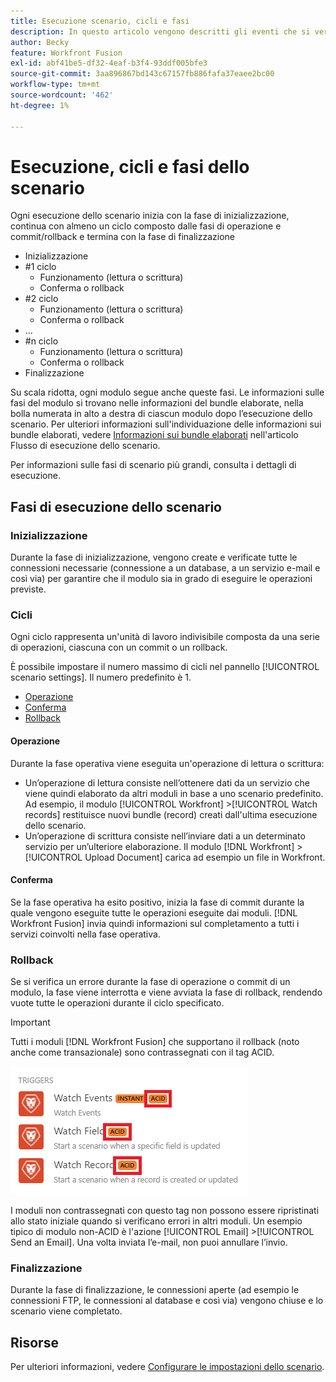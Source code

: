 ```yaml
---
title: Esecuzione scenario, cicli e fasi
description: In questo articolo vengono descritti gli eventi che si verificano durante l'esecuzione di uno scenario  [!DNL Adobe Workfront Fusion] , ad esempio l'inizializzazione, le operazioni, i commit e i rollback.
author: Becky
feature: Workfront Fusion
exl-id: abf41be5-df32-4eaf-b3f4-93ddf005bfe3
source-git-commit: 3aa896867bd143c67157fb886fafa37eaee2bc00
workflow-type: tm+mt
source-wordcount: '462'
ht-degree: 1%

---
```


# Esecuzione, cicli e fasi dello scenario

Ogni esecuzione dello scenario inizia con la fase di inizializzazione, continua con almeno un ciclo composto dalle fasi di operazione e commit/rollback e termina con la fase di finalizzazione

* Inizializzazione
* #1 ciclo
   * Funzionamento (lettura o scrittura)
   * Conferma o rollback
* #2 ciclo
   * Funzionamento (lettura o scrittura)
   * Conferma o rollback
* ...
* #n ciclo
   * Funzionamento (lettura o scrittura)
   * Conferma o rollback
* Finalizzazione

Su scala ridotta, ogni modulo segue anche queste fasi. Le informazioni sulle fasi del modulo si trovano nelle informazioni del bundle elaborate, nella bolla numerata in alto a destra di ciascun modulo dopo l’esecuzione dello scenario. Per ulteriori informazioni sull&#39;individuazione delle informazioni sui bundle elaborati, vedere [Informazioni sui bundle elaborati](/help/workfront-fusion/references/scenarios/scenario-execution-flow.md#information-about-processed-bundles) nell&#39;articolo Flusso di esecuzione dello scenario.

Per informazioni sulle fasi di scenario più grandi, consulta i dettagli di esecuzione.

## Fasi di esecuzione dello scenario

### Inizializzazione

Durante la fase di inizializzazione, vengono create e verificate tutte le connessioni necessarie (connessione a un database, a un servizio e-mail e così via) per garantire che il modulo sia in grado di eseguire le operazioni previste.

### Cicli

Ogni ciclo rappresenta un&#39;unità di lavoro indivisibile composta da una serie di operazioni, ciascuna con un commit o un rollback.

È possibile impostare il numero massimo di cicli nel pannello [!UICONTROL scenario settings]. Il numero predefinito è 1.

* [Operazione](#operation)
* [Conferma](#commit)
* [Rollback](#rollback)

#### Operazione

Durante la fase operativa viene eseguita un&#39;operazione di lettura o scrittura:

* Un’operazione di lettura consiste nell’ottenere dati da un servizio che viene quindi elaborato da altri moduli in base a uno scenario predefinito. Ad esempio, il modulo [!UICONTROL Workfront] >[!UICONTROL Watch records] restituisce nuovi bundle (record) creati dall&#39;ultima esecuzione dello scenario.
* Un’operazione di scrittura consiste nell’inviare dati a un determinato servizio per un’ulteriore elaborazione. Il modulo [!DNL Workfront] >[!UICONTROL Upload Document] carica ad esempio un file in Workfront.

#### Conferma

Se la fase operativa ha esito positivo, inizia la fase di commit durante la quale vengono eseguite tutte le operazioni eseguite dai moduli. [!DNL Workfront Fusion] invia quindi informazioni sul completamento a tutti i servizi coinvolti nella fase operativa.

### Rollback

Se si verifica un errore durante la fase di operazione o commit di un modulo, la fase viene interrotta e viene avviata la fase di rollback, rendendo vuote tutte le operazioni durante il ciclo specificato.

>[!IMPORTANT]
>
>Tutti i moduli [!DNL Workfront Fusion] che supportano il rollback (noto anche come transazionale) sono contrassegnati con il tag ACID.
>
>![Moduli acidi](assets/acid-modules.png)
>
>I moduli non contrassegnati con questo tag non possono essere ripristinati allo stato iniziale quando si verificano errori in altri moduli. Un esempio tipico di modulo non-ACID è l&#39;azione [!UICONTROL Email] >[!UICONTROL Send an Email]. Una volta inviata l’e-mail, non puoi annullare l’invio.

### Finalizzazione

Durante la fase di finalizzazione, le connessioni aperte (ad esempio le connessioni FTP, le connessioni al database e così via) vengono chiuse e lo scenario viene completato.

## Risorse

Per ulteriori informazioni, vedere [Configurare le impostazioni dello scenario](/help/workfront-fusion/create-scenarios/config-scenarios-settings/configure-scenario-settings.md).
